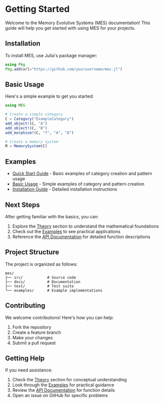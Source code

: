 # Getting Started

Welcome to the Memory Evolutive Systems (MES) documentation! This guide will help you get started with using MES for your projects.

## Installation

To install MES, use Julia's package manager:

```julia
using Pkg
Pkg.add(url="https://github.com/yourusername/mes.jl")
```

## Basic Usage

Here's a simple example to get you started:

```julia
using MES

# Create a simple category
C = Category("ExampleCategory")
add_object!(C, "A")
add_object!(C, "B")
add_morphism!(C, "f", "A", "B")

# Create a memory system
M = MemorySystem(C)
```

## Examples

- [Quick Start Guide](quickstart.md) - Basic examples of category creation and pattern usage
- [Basic Usage](basic_usage.md) - Simple examples of category and pattern creation
- [Installation Guide](installation.md) - Detailed installation instructions

## Next Steps

After getting familiar with the basics, you can:

1. Explore the [Theory](../theory/index.md) section to understand the mathematical foundations
2. Check out the [Examples](../examples/index.md) to see practical applications
3. Reference the [API Documentation](../api.md) for detailed function descriptions

## Project Structure

The project is organized as follows:

```
mes/
├── src/           # Source code
├── docs/          # Documentation
├── test/          # Test suite
└── examples/      # Example implementations
```

## Contributing

We welcome contributions! Here's how you can help:

1. Fork the repository
2. Create a feature branch
3. Make your changes
4. Submit a pull request

## Getting Help

If you need assistance:

1. Check the [Theory](../theory/index.md) section for conceptual understanding
2. Look through the [Examples](../examples/index.md) for practical guidance
3. Review the [API Documentation](../api.md) for function details
4. Open an issue on GitHub for specific problems
